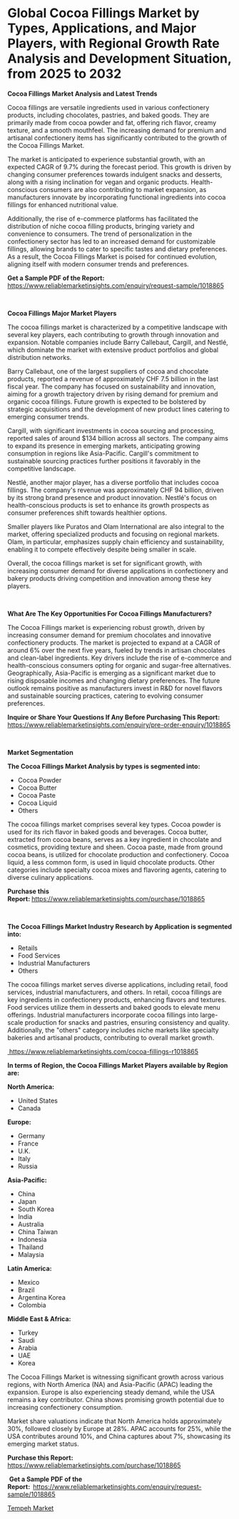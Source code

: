 <p><h1>Global Cocoa Fillings Market by Types, Applications, and Major Players, with Regional Growth Rate Analysis and Development Situation, from 2025 to 2032</h1></p><p><strong>Cocoa Fillings Market Analysis and Latest Trends</strong></p>
<p><p>Cocoa fillings are versatile ingredients used in various confectionery products, including chocolates, pastries, and baked goods. They are primarily made from cocoa powder and fat, offering rich flavor, creamy texture, and a smooth mouthfeel. The increasing demand for premium and artisanal confectionery items has significantly contributed to the growth of the Cocoa Fillings Market.</p><p>The market is anticipated to experience substantial growth, with an expected CAGR of 9.7% during the forecast period. This growth is driven by changing consumer preferences towards indulgent snacks and desserts, along with a rising inclination for vegan and organic products. Health-conscious consumers are also contributing to market expansion, as manufacturers innovate by incorporating functional ingredients into cocoa fillings for enhanced nutritional value.</p><p>Additionally, the rise of e-commerce platforms has facilitated the distribution of niche cocoa filling products, bringing variety and convenience to consumers. The trend of personalization in the confectionery sector has led to an increased demand for customizable fillings, allowing brands to cater to specific tastes and dietary preferences. As a result, the Cocoa Fillings Market is poised for continued evolution, aligning itself with modern consumer trends and preferences.</p></p>
<p><strong>Get a Sample PDF of the Report:&nbsp;</strong> <a href="https://www.reliablemarketinsights.com/enquiry/request-sample/1018865?utm_campaign=1994&utm_medium=2&utm_source=Github&utm_content=ia&utm_term=14022025&utm_id=cocoa-fillings">https://www.reliablemarketinsights.com/enquiry/request-sample/1018865</a></p>
<p>&nbsp;</p>
<p><strong>Cocoa Fillings Major Market Players</strong></p>
<p><p>The cocoa fillings market is characterized by a competitive landscape with several key players, each contributing to growth through innovation and expansion. Notable companies include Barry Callebaut, Cargill, and Nestlé, which dominate the market with extensive product portfolios and global distribution networks.</p><p>Barry Callebaut, one of the largest suppliers of cocoa and chocolate products, reported a revenue of approximately CHF 7.5 billion in the last fiscal year. The company has focused on sustainability and innovation, aiming for a growth trajectory driven by rising demand for premium and organic cocoa fillings. Future growth is expected to be bolstered by strategic acquisitions and the development of new product lines catering to emerging consumer trends.</p><p>Cargill, with significant investments in cocoa sourcing and processing, reported sales of around $134 billion across all sectors. The company aims to expand its presence in emerging markets, anticipating growing consumption in regions like Asia-Pacific. Cargill's commitment to sustainable sourcing practices further positions it favorably in the competitive landscape.</p><p>Nestlé, another major player, has a diverse portfolio that includes cocoa fillings. The company's revenue was approximately CHF 94 billion, driven by its strong brand presence and product innovation. Nestlé's focus on health-conscious products is set to enhance its growth prospects as consumer preferences shift towards healthier options.</p><p>Smaller players like Puratos and Olam International are also integral to the market, offering specialized products and focusing on regional markets. Olam, in particular, emphasizes supply chain efficiency and sustainability, enabling it to compete effectively despite being smaller in scale.</p><p>Overall, the cocoa fillings market is set for significant growth, with increasing consumer demand for diverse applications in confectionery and bakery products driving competition and innovation among these key players.</p></p>
<p>&nbsp;</p>
<p><strong>What Are The Key Opportunities For Cocoa Fillings Manufacturers?</strong></p>
<p><p>The Cocoa Fillings market is experiencing robust growth, driven by increasing consumer demand for premium chocolates and innovative confectionery products. The market is projected to expand at a CAGR of around 6% over the next five years, fueled by trends in artisan chocolates and clean-label ingredients. Key drivers include the rise of e-commerce and health-conscious consumers opting for organic and sugar-free alternatives. Geographically, Asia-Pacific is emerging as a significant market due to rising disposable incomes and changing dietary preferences. The future outlook remains positive as manufacturers invest in R&D for novel flavors and sustainable sourcing practices, catering to evolving consumer preferences.</p></p>
<p><strong>Inquire or Share Your Questions If Any Before Purchasing This Report:</strong> <a href="https://www.reliablemarketinsights.com/enquiry/pre-order-enquiry/1018865?utm_campaign=1994&utm_medium=2&utm_source=Github&utm_content=ia&utm_term=14022025&utm_id=cocoa-fillings">https://www.reliablemarketinsights.com/enquiry/pre-order-enquiry/1018865</a></p>
<p>&nbsp;</p>
<p><strong>Market Segmentation</strong></p>
<p><strong>The Cocoa Fillings Market Analysis by types is segmented into:</strong></p>
<p><ul><li>Cocoa Powder</li><li>Cocoa Butter</li><li>Cocoa Paste</li><li>Cocoa Liquid</li><li>Others</li></ul></p>
<p><p>The cocoa fillings market comprises several key types. Cocoa powder is used for its rich flavor in baked goods and beverages. Cocoa butter, extracted from cocoa beans, serves as a key ingredient in chocolate and cosmetics, providing texture and sheen. Cocoa paste, made from ground cocoa beans, is utilized for chocolate production and confectionery. Cocoa liquid, a less common form, is used in liquid chocolate products. Other categories include specialty cocoa mixes and flavoring agents, catering to diverse culinary applications.</p></p>
<p><strong>Purchase this Report:&nbsp;</strong><a href="https://www.reliablemarketinsights.com/purchase/1018865?utm_campaign=1994&utm_medium=2&utm_source=Github&utm_content=ia&utm_term=14022025&utm_id=cocoa-fillings">https://www.reliablemarketinsights.com/purchase/1018865</a></p>
<p>&nbsp;</p>
<p><strong>The Cocoa Fillings Market Industry Research by Application is segmented into:</strong></p>
<p><ul><li>Retails</li><li>Food Services</li><li>Industrial Manufacturers</li><li>Others</li></ul></p>
<p><p>The cocoa fillings market serves diverse applications, including retail, food services, industrial manufacturers, and others. In retail, cocoa fillings are key ingredients in confectionery products, enhancing flavors and textures. Food services utilize them in desserts and baked goods to elevate menu offerings. Industrial manufacturers incorporate cocoa fillings into large-scale production for snacks and pastries, ensuring consistency and quality. Additionally, the "others" category includes niche markets like specialty bakeries and artisanal products, contributing to overall market growth.</p></p>
<p><a href="https://www.reliablemarketinsights.com/cocoa-fillings-r1018865?utm_campaign=1994&utm_medium=2&utm_source=Github&utm_content=ia&utm_term=14022025&utm_id=cocoa-fillings">&nbsp;https://www.reliablemarketinsights.com/cocoa-fillings-r1018865</a></p>
<p><strong>In terms of Region, the Cocoa Fillings Market Players available by Region are:</strong></p>
<p>
    <p> <strong> North America: </strong>
        <ul>
            <li>United States</li>
            <li>Canada</li>
        </ul>
        </p> 
    <p> <strong> Europe: </strong>
        <ul>
            <li>Germany</li>
            <li>France</li>
            <li>U.K.</li>
            <li>Italy</li>
            <li>Russia</li>
        </ul>
        </p> 
    <p> <strong> Asia-Pacific: </strong>
        <ul>
            <li>China</li>
            <li>Japan</li>
            <li>South Korea</li>
            <li>India</li>
            <li>Australia</li>
            <li>China Taiwan</li>
            <li>Indonesia</li>
            <li>Thailand</li>
            <li>Malaysia</li>
        </ul>
        </p> 
    <p> <strong> Latin America: </strong>
        <ul>
            <li>Mexico</li>
            <li>Brazil</li>
            <li>Argentina Korea</li>
            <li>Colombia</li>
        </ul>
        </p> 
    <p> <strong> Middle East & Africa: </strong>
        <ul>
            <li>Turkey</li>
            <li>Saudi</li>
            <li>Arabia</li>
            <li>UAE</li>
            <li>Korea</li>
        </ul>
    </p>
    </p>
<p><p>The Cocoa Fillings Market is witnessing significant growth across various regions, with North America (NA) and Asia-Pacific (APAC) leading the expansion. Europe is also experiencing steady demand, while the USA remains a key contributor. China shows promising growth potential due to increasing confectionery consumption. </p><p>Market share valuations indicate that North America holds approximately 30%, followed closely by Europe at 28%. APAC accounts for 25%, while the USA contributes around 10%, and China captures about 7%, showcasing its emerging market status.</p></p>
<p><strong>Purchase this Report: </strong><a href="https://www.reliablemarketinsights.com/purchase/1018865?utm_campaign=1994&utm_medium=2&utm_source=Github&utm_content=ia&utm_term=14022025&utm_id=cocoa-fillings">https://www.reliablemarketinsights.com/purchase/1018865</a></p>
<p>&nbsp;<strong>Get a Sample PDF of the Report:&nbsp;&nbsp;</strong><a href="https://www.reliablemarketinsights.com/enquiry/request-sample/1018865?utm_campaign=1994&utm_medium=2&utm_source=Github&utm_content=ia&utm_term=14022025&utm_id=cocoa-fillings">https://www.reliablemarketinsights.com/enquiry/request-sample/1018865</a></p>
<p><strong></strong></p>
<p><p><a href="https://github.com/rahu1506/Market-Research-Report-List-6/blob/main/tempeh-market.md?utm_campaign=1994&utm_medium=2&utm_source=Github&utm_content=ia&utm_term=14022025&utm_id=cocoa-fillings">Tempeh Market</a></p></p>